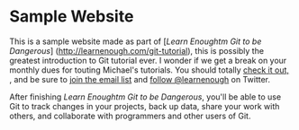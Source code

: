 # Sample Website

This is a sample website made as part of [*Learn Enoughtm Git to be Dangerous*] (http://learnenough.com/git-tutorial), this is possibly the greatest introduction to Git tutorial ever. I wonder if we get a break on your monthly dues for touting Michael's tutorials. You should totally [check it out, ](http://learnenough.com/git-totorial), and be sure to [join the email list](http://learnenough.com/#email) and [follow @learnenough](http://twitter.com/learnenough) on Twitter.

After finishing *Learn Enoughtm Git to be Dangerous*, you'll be able to use Git to track changes in your projects, back up data, share your work with others, and collaborate with programmers and other users of Git.
